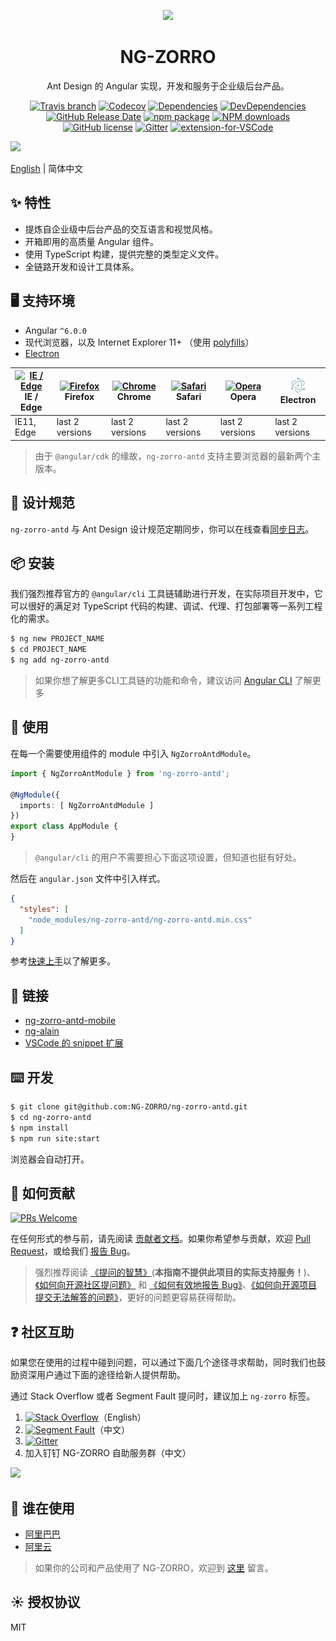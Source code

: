 <p align="center">
  <a href="http://ng.ant.design">
    <img width="230" src="https://img.alicdn.com/tfs/TB1FVMDosrI8KJjy0FhXXbfnpXa-200-200.svg">
  </a>
</p>

<h1 align="center">
NG-ZORRO
</h1>

<div align="center">

Ant Design 的 Angular 实现，开发和服务于企业级后台产品。

[![Travis branch](https://img.shields.io/travis/NG-ZORRO/ng-zorro-antd/master.svg?style=flat-square)](https://travis-ci.org/NG-ZORRO/ng-zorro-antd)
[![Codecov](https://img.shields.io/codecov/c/github/NG-ZORRO/ng-zorro-antd.svg?style=flat-square)](https://codecov.io/gh/NG-ZORRO/ng-zorro-antd)
[![Dependencies](https://img.shields.io/david/NG-ZORRO/ng-zorro-antd.svg?style=flat-square)](https://david-dm.org/NG-ZORRO/ng-zorro-antd)
[![DevDependencies](https://img.shields.io/david/dev/NG-ZORRO/ng-zorro-antd.svg?style=flat-square)](https://david-dm.org/NG-ZORRO/ng-zorro-antd?type=dev)
[![GitHub Release Date](https://img.shields.io/github/release-date/NG-ZORRO/ng-zorro-antd.svg?style=flat-square)](https://github.com/NG-ZORRO/ng-zorro-antd/releases)
[![npm package](https://img.shields.io/npm/v/ng-zorro-antd.svg?style=flat-square)](https://www.npmjs.org/package/ng-zorro-atnd)
[![NPM downloads](http://img.shields.io/npm/dm/ng-zorro-antd.svg?style=flat-square)](https://npmjs.org/package/ng-zorro-antd)
[![GitHub license](https://img.shields.io/github/license/mashape/apistatus.svg?style=flat-square)](https://github.com/NG-ZORRO/ng-zorro-antd/blob/master/LICENSE)
[![Gitter](https://img.shields.io/gitter/room/ng-zorro/ng-zorro-antd.svg?style=flat-square)](https://gitter.im/ng-zorro/ng-zorro-antd)
[![extension-for-VSCode](https://img.shields.io/badge/extension%20for-VSCode-blue.svg?style=flat-square)](https://marketplace.visualstudio.com/items?itemName=cipchk.ng-zorro-vscode)

</div>

[![](https://cdn-images-1.medium.com/max/2000/1*NIlj0-TdLMbo_hzSBP8tmg.png)](http://ng.ant.design)

[English](README.md) | 简体中文

## ✨ 特性

- 提炼自企业级中后台产品的交互语言和视觉风格。
- 开箱即用的高质量 Angular 组件。
- 使用 TypeScript 构建，提供完整的类型定义文件。
- 全链路开发和设计工具体系。

## 🖥 支持环境

- Angular `^6.0.0`
- 现代浏览器，以及 Internet Explorer 11+ （使用 [polyfills](https://angular.io/guide/browser-support)）
- [Electron](http://electron.atom.io/)

| [<img src="https://raw.githubusercontent.com/alrra/browser-logos/master/src/edge/edge_48x48.png" alt="IE / Edge" width="24px" height="24px" />](http://godban.github.io/browsers-support-badges/)</br>IE / Edge | [<img src="https://raw.githubusercontent.com/alrra/browser-logos/master/src/firefox/firefox_48x48.png" alt="Firefox" width="24px" height="24px" />](http://godban.github.io/browsers-support-badges/)</br>Firefox | [<img src="https://raw.githubusercontent.com/alrra/browser-logos/master/src/chrome/chrome_48x48.png" alt="Chrome" width="24px" height="24px" />](http://godban.github.io/browsers-support-badges/)</br>Chrome | [<img src="https://raw.githubusercontent.com/alrra/browser-logos/master/src/safari/safari_48x48.png" alt="Safari" width="24px" height="24px" />](http://godban.github.io/browsers-support-badges/)</br>Safari | [<img src="https://raw.githubusercontent.com/alrra/browser-logos/master/src/opera/opera_48x48.png" alt="Opera" width="24px" height="24px" />](http://godban.github.io/browsers-support-badges/)</br>Opera | [<img src="https://raw.githubusercontent.com/alrra/browser-logos/master/src/electron/electron_48x48.png" alt="Electron" width="24px" height="24px" />](http://godban.github.io/browsers-support-badges/)</br>Electron |
| --------- | --------- | --------- | --------- | --------- | --------- |
| IE11, Edge| last 2 versions| last 2 versions| last 2 versions| last 2 versions| last 2 versions

> 由于 `@angular/cdk` 的缘故，`ng-zorro-antd` 支持主要浏览器的最新两个主版本。

## 🎨 设计规范

`ng-zorro-antd` 与 Ant Design 设计规范定期同步，你可以在线查看[同步日志](https://nz-styles-syncer.now.sh/)。

## 📦 安装

我们强烈推荐官方的 `@angular/cli` 工具链辅助进行开发，在实际项目开发中，它可以很好的满足对 TypeScript 代码的构建、调试、代理、打包部署等一系列工程化的需求。

```bash
$ ng new PROJECT_NAME
$ cd PROJECT_NAME
$ ng add ng-zorro-antd
```

> 如果你想了解更多CLI工具链的功能和命令，建议访问 [Angular CLI](https://github.com/angular/angular-cli) 了解更多


## 🔨 使用

在每一个需要使用组件的 module 中引入 `NgZorroAntdModule`。

```ts
import { NgZorroAntModule } from 'ng-zorro-antd';

@NgModule({
  imports: [ NgZorroAntdModule ]
})
export class AppModule {
}
```

> `@angular/cli` 的用户不需要担心下面这项设置，但知道也挺有好处。

然后在 `angular.json` 文件中引入样式。

```json
{
  "styles": [
    "node_modules/ng-zorro-antd/ng-zorro-antd.min.css"
  ]
}
```

参考[快速上手](https://ng.ant.design/docs/getting-started/zh)以了解更多。

## 🔗 链接

* [ng-zorro-antd-mobile](https://github/NG-ZORRO/ng-zorro-antd-mobile)
* [ng-alain](https://github.com/ng-alain/ng-alain)
* [VSCode 的 snippet 扩展](https://marketplace.visualstudio.com/items?itemName=cipchk.ng-zorro-vscode)

## ⌨️ 开发

```bash
$ git clone git@github.com:NG-ZORRO/ng-zorro-antd.git
$ cd ng-zorro-antd
$ npm install
$ npm run site:start
```

浏览器会自动打开。

## 🤝 如何贡献

[![PRs Welcome](https://img.shields.io/badge/PRs-welcome-brightgreen.svg?style=flat-square)](https://github.com/NG-ZORRO/ng-zorro-antd/pulls)

在任何形式的参与前，请先阅读 [贡献者文档](https://github.com/NG-ZORRO/ng-zorro-antd/blob/master/CONTRIBUTING.md)。如果你希望参与贡献，欢迎 [Pull Request](https://github.com/NG-ZORRO/ng-zorro-antd/pulls)，或给我们 [报告 Bug](http://ng.ant.design/issue-helper/#/new-issue)。

> 强烈推荐阅读 [《提问的智慧》](https://github.com/ryanhanwu/How-To-Ask-Questions-The-Smart-Way)(**本指南不提供此项目的实际支持服务！**)、[《如何向开源社区提问题》](https://github.com/seajs/seajs/issues/545) 和 [《如何有效地报告 Bug》](http://www.chiark.greenend.org.uk/%7Esgtatham/bugs-cn.html)、[《如何向开源项目提交无法解答的问题》](https://zhuanlan.zhihu.com/p/25795393)，更好的问题更容易获得帮助。

## ❓ 社区互助

如果您在使用的过程中碰到问题，可以通过下面几个途径寻求帮助，同时我们也鼓励资深用户通过下面的途径给新人提供帮助。

通过 Stack Overflow 或者 Segment Fault 提问时，建议加上 `ng-zorro` 标签。

1. [<img alt="Stack Overflow" src="https://cdn.sstatic.net/Sites/stackoverflow/company/img/logos/so/so-logo.svg?v=2bb144720a66" width="140" />](https://stackoverflow.com/questions/tagged/ng-zorro)（English）
2. [<img alt="Segment Fault" src="http://static.segmentfault.com/global/img/logo.svg" width="100" />](https://segmentfault.com/t/ng-zorro)（中文）
3. [![Gitter](https://img.shields.io/gitter/room/ng-zorro/ng-zorro-antd.svg?style=flat-square)](https://gitter.im/ng-zorro/ng-zorro-antd)
4. 加入钉钉 NG-ZORRO 自助服务群（中文）

<img src="https://img.alicdn.com/tfs/TB17P11r_qWBKNjSZFxXXcpLpXa-750-990.jpg" width="300">

## 🎉 谁在使用

- [阿里巴巴](http://www.alibaba.com/)
- [阿里云](http://www.aliyun.com/)

> 如果你的公司和产品使用了 NG-ZORRO，欢迎到 [这里](https://github.com/NG-ZORRO/ng-zorro-antd/issues/1142) 留言。

## ☀️ 授权协议

MIT
